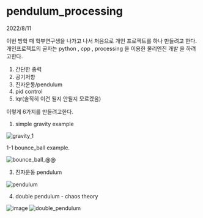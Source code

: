 # pendulum_processing


2022/8/11

이번 방학 때 학부연구생을 나가고 나서 처음으로 개인 프로젝트를 하나 만들려고 한다.
개인프로젝트의 골자는 python , cpp , processing 을 이용한 물리엔진 개발 을 하려고한다.

1. 간단한 중력
2. 공기저항
3. 진자운동/pendulum
4. pid control
5. lqr(솔직히 이건 될지 안될지 모르겠음)


이렇게 6가지를 만들려고한다.

1. simple gravity example

![gravity_1](https://user-images.githubusercontent.com/66929200/184115939-93a720e5-ddd3-48cf-bd9a-7bb8bec651c3.gif)

1-1 bounce_ball example.


![bounce_ball_@@](https://user-images.githubusercontent.com/66929200/184219161-08f6fc10-7eba-4eeb-b6db-950b058ae59c.gif)


3. 진자운동 pendulum

![pendulum](https://user-images.githubusercontent.com/66929200/184544540-bef2d58c-9b0a-4f5a-b674-e6118d4aec54.gif)

4. double pendulum - chaos theory

![image](https://user-images.githubusercontent.com/66929200/185132898-802b2713-af66-465a-a38f-257242e4723c.png)
![double_pendulum](https://user-images.githubusercontent.com/66929200/185132555-ea3f0ced-5c42-4db4-b8cc-0472820da0a9.gif)


